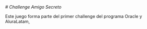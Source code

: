 <em> # Challenge Amigo Secreto </em>

Este juego forma parte del primer challenge del programa Oracle y AluraLatam, 

